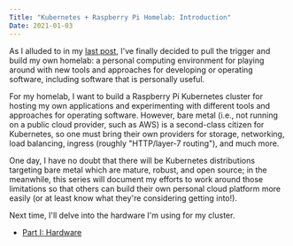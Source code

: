 ```yaml
---
Title: "Kubernetes + Raspberry Pi Homelab: Introduction"
Date: 2021-01-03
---
```


As I alluded to in my [last post][0], I've finally decided to pull the trigger
and build my own homelab: a personal computing environment for playing around
with new tools and approaches for developing or operating software, including
software that is personally useful.

For my homelab, I want to build a Raspberry Pi Kubernetes cluster for hosting
my own applications and experimenting with different tools and approaches for
operating software. However, bare metal (i.e., not running on a public cloud
provider, such as AWS) is a second-class citizen for Kubernetes, so one must
bring their own providers for storage, networking, load balancing, ingress
(roughly "HTTP/layer-7 routing"), and much more.

One day, I have no doubt that there will be Kubernetes distributions targeting
bare metal which are mature, robust, and open source; in the meanwhile, this
series will document my efforts to work around those limitations so that others
can build their own personal cloud platform more easily (or at least know what
they're considering getting into!).

Next time, I'll delve into the hardware I'm using for my cluster.

* [Part I: Hardware][1]

[0]: ./k3s-tailscale.md
[1]: ./homelab-part-i-hardware.md
